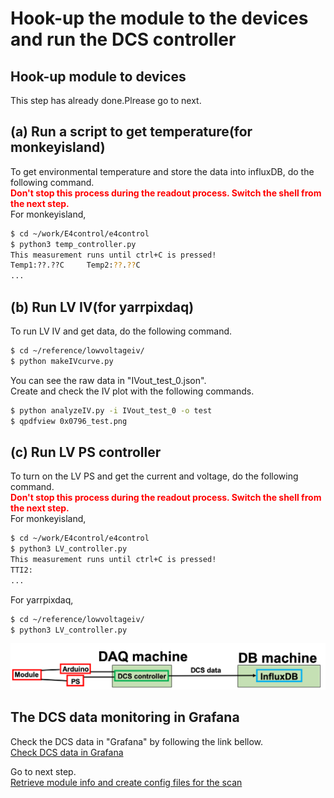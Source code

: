 # Hook-up the module to the devices and run the DCS controller

## Hook-up module to devices
This step has already done.Plrease go to next.

## (a) Run a script to get temperature(for monkeyisland)
To get environmental temperature and store the data into influxDB, do the following command.<br>
<span style="color: red; ">**Don't stop this process during the readout process. Switch the shell from the next step.**</span>
<br>
For monkeyisland,
```bash
$ cd ~/work/E4control/e4control
$ python3 temp_controller.py
This measurement runs until ctrl+C is pressed!
Temp1:??.??C     Temp2:??.??C
...
```
## (b) Run LV IV(for yarrpixdaq)
To run LV IV and get data, do the following command.<br>
```bash
$ cd ~/reference/lowvoltageiv/
$ python makeIVcurve.py
```
You can see the raw data in "IVout_test_0.json".<br>
Create and check the IV plot with the following commands.<br>
```bash
$ python analyzeIV.py -i IVout_test_0 -o test  
$ qpdfview 0x0796_test.png 
```

## (c) Run LV PS controller
To turn on the LV PS and get the current and voltage, do the following command.<br>
<span style="color: red; ">**Don't stop this process during the readout process. Switch the shell from the next step.**</span>
<br>
For monkeyisland,
```bash
$ cd ~/work/E4control/e4control
$ python3 LV_controller.py
This measurement runs until ctrl+C is pressed!
TTI2:
...
```
For yarrpixdaq,
```bash
$ cd ~/reference/lowvoltageiv/
$ python3 LV_controller.py
```


![DCS system](images/demo_dcs_system.png)

## The DCS data monitoring in Grafana
Check the DCS data in "Grafana" by following the link bellow.<br>
[Check DCS data in Grafana](database_demonstration_grafana.md)<br>


Go to next step.<br>
[Retrieve module info and create config files for the scan](database_demonstration_setup_for_scan.md)<br>


